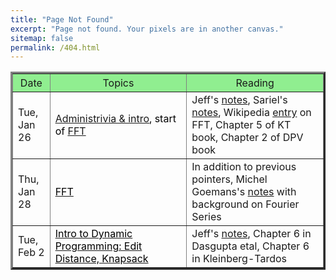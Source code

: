 ```yaml
---
title: "Page Not Found"
excerpt: "Page not found. Your pixels are in another canvas."
sitemap: false
permalink: /404.html
---
```


<table align="center" border="3" cellpadding="2" cellspacing="2">
	<thead bgcolor="lightgreen">
		<tr>
			<th style="width:12%"><span style="font-weight:400">Date</span></th>
			<th style="width:44%"><span style="font-weight:400">Topics</span></th>
			<th style="width:44%"><span style="font-weight:400">Reading</span></th>
		</tr>
	</thead>
	</tbody>
		<tr>
			<td>Tue, Jan 26</td>
			<td><font color="#000000"><a href="Slides/01-intro.pdf">Administrivia &amp; intro</a>, start of <a href="Slides/02-fft.pdf">FFT</a></font></td>
			<td>Jeff&#39;s <a href="http://jeffe.cs.illinois.edu/teaching/algorithms/notes/A-fft.pdf">notes</a>, Sariel&#39;s <a href="https://sarielhp.org/teach/notes/algos/files/23_fft.pdf">notes</a>, Wikipedia <a href="https://en.wikipedia.org/wiki/Fast_Fourier_transform">entry</a> on FFT, Chapter 5 of KT book, Chapter 2 of DPV book</td>
		</tr>
		<tr>
			<td>Thu, Jan 28</td>
			<td><a href="Slides/02-fft.pdf"><font color="#000000">FFT</font></a></td>
			<td>In addition to previous pointers, Michel Goemans&#39;s <a href="http://math.mit.edu/~goemans/18310S15/fft-notes.pdf">notes</a> with background on Fourier Series</td>
		</tr>
		<tr>
			<td>Tue, Feb 2</td>
			<td><a href="Slides/03-dynamic-programming.pdf"><font color="#000000">Intro to Dynamic Programming: Edit Distance, Knapsack</font></a></td>
			<td>Jeff&#39;s <a href="http://jeffe.cs.illinois.edu/teaching/algorithms/book/03-dynprog.pdf">notes</a>, Chapter 6 in Dasgupta etal, Chapter 6 in Kleinberg-Tardos</td>
		</tr>
		<!--
-->
	</tbody>
</table>

<script type="text/javascript">
  var GOOG_FIXURL_LANG = 'en';
  var GOOG_FIXURL_SITE = '{{ site.url }}'
</script>
<script type="text/javascript"
  src="//linkhelp.clients.google.com/tbproxy/lh/wm/fixurl.js">
</script>
